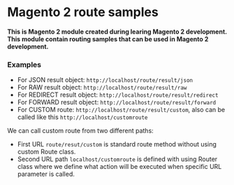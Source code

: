 # Magento 2 route samples

**This is Magento 2 module created during learing Magento 2 development. This module contain routing samples that can be used in Magento 2 development.**

### Examples

- For JSON result object: `http://localhost/route/result/json`
- For RAW result object: `http://localhost/route/result/raw`
- For REDIRECT result object: `http://localhost/route/result/redirect`
- For FORWARD result object: `http://localhost/route/result/forward`
- For CUSTOM route: `http://localhost/route/result/custom`, also can be called like this `http://localhost/customroute`

We can call custom route from two different paths:
 - First URL `route/resut/custom` is standard route method without using custom Route class.
 - Second URL path `localhost/customroute` is defined with using Router class where we define what action will be executed when specific URL parameter is called.

